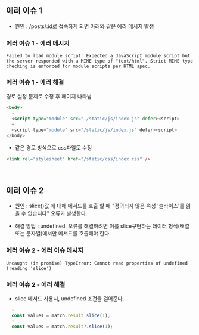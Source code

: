 ## 에러 이슈 1

- 원인 : /posts/:id로 접속하게 되면 아래와 같은 에러 메시지 발생

### 에러 이슈 1 - 에러 메시지

```
Failed to load module script: Expected a JavaScript module script but the server responded with a MIME type of "text/html". Strict MIME type checking is enforced for module scripts per HTML spec.

```

### 에러 이슈 1 - 에러 해결

경로 설정 문제로 수정 후 페이지 나타남

```html
<body>
  -
  <script type="module" src="./static/js/index.js" defer><script>
  +
  <script type="module" src="/static/js/index.js" defer><script>
</body>
```

- 같은 경로 방식으로 css파일도 수정

```html
<link rel="stylesheet" href="/static/css/index.css" />
```

<br/>

## 에러 이슈 2

- 원인 : slice()값 에 대해 메서드를 호출 할 때 "정의되지 않은 속성 '슬라이스'를 읽을 수 없습니다" 오류가 발생한다.

- 해결 방법 : undefined. 오류를 해결하려면 이를 slice구현하는 데이터 형식(배열 또는 문자열)에서만 메서드를 호출해야 한다.

### 에러 이슈 2 - 에러 이슈 메시지

```
Uncaught (in promise) TypeError: Cannot read properties of undefined (reading 'slice')

```

### 에러 이슈 2 - 에러 해결

- slice 메서드 사용시, undefined 조건을 걸어준다.

```js
  -
  const values = match.result.slice(1);
  +
  const values = match.result?.slice(1);
```
